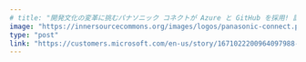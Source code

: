```yaml
---
# title: "開発文化の変革に挑むパナソニック コネクトが Azure と GitHub を採用! 課題を乗り越えクラウドネイティブな次の景色を目指す"
image: "https://innersourcecommons.org/images/logos/panasonic-connect.png"
type: "post"
link: "https://customers.microsoft.com/en-us/story/1671022200964097988-connect-panasonic-discrete-manufacturing-azure-en-japan"
---
```


